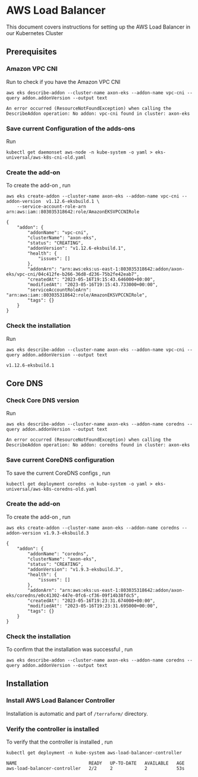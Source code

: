 # AWS Load Balancer 

This document covers instructions for setting up the AWS Load Balancer in our Kubernetes Cluster

## Prerequisites 

### Amazon VPC CNI

Run to check if you have the Amazon VPC CNI

```shell
aws eks describe-addon --cluster-name axon-eks --addon-name vpc-cni --query addon.addonVersion --output text

An error occurred (ResourceNotFoundException) when calling the DescribeAddon operation: No addon: vpc-cni found in cluster: axon-eks
```

### Save current Configuration of the adds-ons

Run

```shell
kubectl get daemonset aws-node -n kube-system -o yaml > eks-universal/aws-k8s-cni-old.yaml
```

### Create the add-on

To create the add-on , run 

```shell
aws eks create-addon --cluster-name axon-eks --addon-name vpc-cni --addon-version  v1.12.6-eksbuild.1 \
    --service-account-role-arn arn:aws:iam::803035318642:role/AmazonEKSVPCCNIRole

{
    "addon": {
        "addonName": "vpc-cni",
        "clusterName": "axon-eks",
        "status": "CREATING",
        "addonVersion": "v1.12.6-eksbuild.1",
        "health": {
            "issues": []
        },
        "addonArn": "arn:aws:eks:us-east-1:803035318642:addon/axon-eks/vpc-cni/04c412fe-b266-36d8-d236-75b2fe42eab7",
        "createdAt": "2023-05-16T19:15:43.646000+00:00",
        "modifiedAt": "2023-05-16T19:15:43.733000+00:00",
        "serviceAccountRoleArn": "arn:aws:iam::803035318642:role/AmazonEKSVPCCNIRole",
        "tags": {}
    }
}
```

### Check the installation

Run

```shell
aws eks describe-addon --cluster-name axon-eks --addon-name vpc-cni --query addon.addonVersion --output text

v1.12.6-eksbuild.1
```

## Core DNS 

### Check Core DNS version

Run

```shell
aws eks describe-addon --cluster-name axon-eks --addon-name coredns --query addon.addonVersion --output text

An error occurred (ResourceNotFoundException) when calling the DescribeAddon operation: No addon: coredns found in cluster: axon-eks
```

### Save current CoreDNS configuration

To save the current CoreDNS configs , run 

```shell
kubectl get deployment coredns -n kube-system -o yaml > eks-universal/aws-k8s-coredns-old.yaml
```

### Create the add-on

To create the add-on , run

```shell
aws eks create-addon --cluster-name axon-eks --addon-name coredns --addon-version v1.9.3-eksbuild.3

{
    "addon": {
        "addonName": "coredns",
        "clusterName": "axon-eks",
        "status": "CREATING",
        "addonVersion": "v1.9.3-eksbuild.3",
        "health": {
            "issues": []
        },
        "addonArn": "arn:aws:eks:us-east-1:803035318642:addon/axon-eks/coredns/e0c41302-447e-0fc6-cf36-09f14b38fdc5",
        "createdAt": "2023-05-16T19:23:31.674000+00:00",
        "modifiedAt": "2023-05-16T19:23:31.695000+00:00",
        "tags": {}
    }
}
```

### Check the installation

To confirm that the installation was successful , run

```shell
aws eks describe-addon --cluster-name axon-eks --addon-name coredns --query addon.addonVersion --output text
```

## Installation

### Install AWS Load Balancer Controller

Installation is automatic and part of `/terraform/` directory.

### Verify the controller is installed

To verify that the controller is installed , run

```shell
kubectl get deployment -n kube-system aws-load-balancer-controller

NAME                           READY   UP-TO-DATE   AVAILABLE   AGE
aws-load-balancer-controller   2/2     2            2           53s
```
